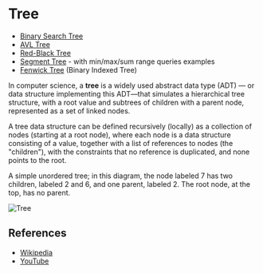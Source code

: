 # Tree

- [Binary Search Tree](binary-search-tree)
- [AVL Tree](avl-tree)
- [Red-Black Tree](red-black-tree)
- [Segment Tree](segment-tree) - with min/max/sum range queries examples
- [Fenwick Tree](fenwick-tree) (Binary Indexed Tree)

In computer science, a **tree** is a widely used abstract data
type (ADT) — or data structure implementing this ADT—that
simulates a hierarchical tree structure, with a root value
and subtrees of children with a parent node, represented as
a set of linked nodes.

A tree data structure can be defined recursively (locally)
as a collection of nodes (starting at a root node), where
each node is a data structure consisting of a value,
together with a list of references to nodes (the "children"),
with the constraints that no reference is duplicated, and none
points to the root.

A simple unordered tree; in this diagram, the node labeled 7 has
two children, labeled 2 and 6, and one parent, labeled 2. The
root node, at the top, has no parent.

![Tree](https://upload.wikimedia.org/wikipedia/commons/f/f7/Binary_tree.svg)

## References

- [Wikipedia](<https://en.wikipedia.org/wiki/Tree_(data_structure)>)
- [YouTube](https://www.youtube.com/watch?v=oSWTXtMglKE&list=PLLXdhg_r2hKA7DPDsunoDZ-Z769jWn4R8&index=8)
